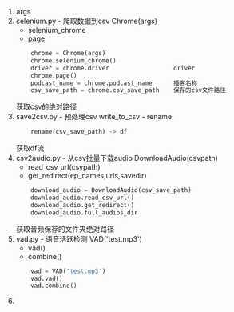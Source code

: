 1. args
2. selenium.py - 爬取数据到csv
    Chrome(args)
    - selenium_chrome 
    - page 
    ``` python
        chrome = Chrome(args)
        chrome.selenium_chrome()
        driver = chrome.driver                  driver
        chrome.page()
        podcast_name = chrome.podcast_name      播客名称
        csv_save_path = chrome.csv_save_path    保存的csv文件路径
    ```
    获取csv的绝对路径
3. save2csv.py - 预处理csv
    write_to_csv - rename
    ```python
        rename(csv_save_path) -> df
    ```
    获取df流
4. csv2audio.py - 从csv批量下载audio
    DownloadAudio(csvpath)
    - read_csv_url(csvpath)
    - get_redirect(ep_names,urls,savedir)
    ```python
        download_audio = DownloadAudio(csv_save_path)
        download_audio.read_csv_url()
        download_audio.get_redirect()
        download_audio.full_audios_dir  
    ```
    获取音频保存的文件夹绝对路径
5. vad.py - 语音活跃检测
    VAD('test.mp3')
    - vad()
    - combine()
    ```python
        vad = VAD('test.mp3')
        vad.vad()
        vad.combine()
    ```
6. 

